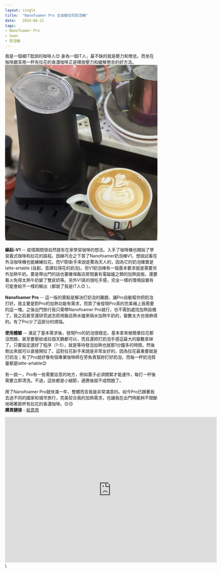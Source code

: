 ```yaml
---
layout: single
title:  "Nanofoamer Pro 全自動拉花奶泡機"
date:   2024-06-21
tags:
- Nanofoamer Pro
- Swan
- 奶泡機
---
```



我是一個被IT耽誤的咖啡人😊 身為一個IT人，最不缺的就是壓力和倦怠。而坐在咖啡廳享用一杯有拉花的香濃咖啡正是釋放壓力和緩解倦怠的好方法。
\
![](/assets/img/2024/06/21/nano1.jpg)
\
\
**緣起–V1** -- 疫情期間很自然就有在家學習咖啡的想法。入手了咖啡機也開始了學習義式咖啡和拉花的路程。因緣巧合之下買了Nanofoamer奶泡棒V1，想說試看在外沒咖啡機也能練練拉花。而V1對新手來說是驚為天人的，因為它的奶泡確實是latte-artable (自創，音譯拉得花的奶泡)。但V1奶泡棒有一個基本要求就是需要另外加熱牛奶。要是帶出門的話也要確保飯店房間裏有電磁爐之類的加熱設施，還要看火免得太熱牛奶變了雙皮奶等。另外V1真的很吃手感，完全一樣的環境設置有可能會給不一樣的輸出（都說了我是IT人😊 ）。
\
\
**Nanofoamer Pro** -- 這一版的賣點是解決打奶泡的難題，讓Pro自動幫你把奶泡打好。我主要是對Pro的加熱功能有需求，而買了後發現Pro真的完美補上我需要的這一塊。之後出門旅行我只需帶Nanofoamer Pro就行，也不需到處找加熱設備了。我之前甚至還研究過怎麽用飯店熱水爐來隔水加熱牛奶的，變數太大也很麻煩的。有了Pro少了這部分的煩惱。
\
\
**使用體驗** -- 滿足了基本需求後，發現Pro的奶泡很穩定。基本拿來做簡單拉花都沒問題，甚至要壓紋或拉個天鵝都可以，而且還把打奶泡手感這最大的變數拿掉了。只要設定選好了程序（1-5），就是等待發泡加熱也就那1分鐘多的時間，然後倒出來就可以直接開拉了。這對拉花新手來說是非常友好的，因為拉花最重要就是打奶泡；有了Pro就好像有個專業咖啡師在旁負責幫妳打好奶泡，而每一杯奶泡質量都是latte-artable😊 
\
\
有一說一，Pro有一些需要註意的地方，例如蓋子必須關緊才能運作，每打一杯後需要立即清洗。不過，這些都是小細節，適應後就不成問題了。
\
\
用了Nanofoamer Pro就快滿一年，整體而言我是非常滿意的。如今Pro已跟著我去過不同的國家和城市旅行，完美契合我的加熱需求，也讓我在出門時能夠不間斷地喝著那杯有拉花的香濃咖啡。😊😊
\
**購買鏈接** - [給意思](https://www.givings.co/collections/%E5%A5%B6%E6%B3%A1%E5%99%A8%E5%85%B7/products/nanofoamerpro)

<div class="embed-container">
  <iframe
      src="https://www.youtube.com/embed/k52vwK5ikgg"
      width="700"
      height="480"
      frameborder="0"
      allowfullscreen="true">
  </iframe>
</div>
\

